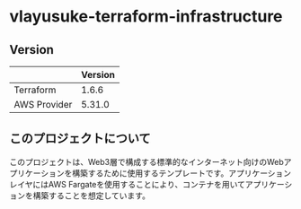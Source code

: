 # vlayusuke-terraform-infrastructure

## Version
|              | Version |
| ------------ | ------- |
| Terraform    | 1.6.6   |
| AWS Provider | 5.31.0  |

## このプロジェクトについて
このプロジェクトは、Web3層で構成する標準的なインターネット向けのWebアプリケーションを構築するために使用するテンプレートです。アプリケーションレイヤにはAWS Fargateを使用することにより、コンテナを用いてアプリケーションを構築することを想定しています。
